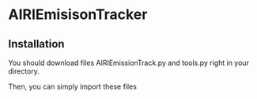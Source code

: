 # AIRIEmisisonTracker

## Installation
You should download files AIRIEmissionTrack.py and tools.py right in your directory.

Then, you can simply import these files

